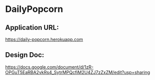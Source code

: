 # DailyPopcorn

## Application URL:
https://daily-popcorn.herokuapp.com


## Design Doc:
https://docs.google.com/document/d/1zR-OPGuT5EaRBA2vkRs4_SytrMPQcfiM2U4ZJ7zZxZM/edit?usp=sharing

